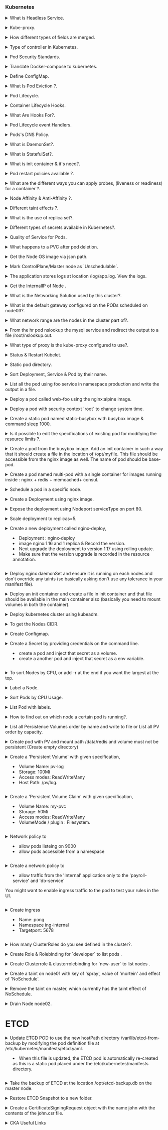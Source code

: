 
### Kubernetes

<details>
<summary> What is Headless Service.</summary><br><b>

- When there is no need of load balancing or single-service IP addresses.We create a headless service which is used for creating a service grouping. That does not allocate an IP address or forward traffic.So you can do this by explicitly setting ClusterIP to “None” in the mainfest file, which means no cluster IP is allocated.

</b></details>

<details>
<summary>  Kube-proxy.</summary><br><b>

- runs on each node
- proxies UDP and TCP
- does not understand HTTP
- provides load balancing
- is only used to reach services

</b></details>

<details>
<summary> How different types of fields are merged.</summary><br><b>

Merging depends on the type of the field. There are several types of fields:

- `primitive`: A field of type string, integer, or boolean. For example, image and replicas are primitive fields. Action: Replace.

- `map`, also called object: A field of type map or a complex type that contains subfields. For example, labels, annotations,spec and metadata are all maps. Action: Merge elements or subfields.

- `list`: A field containing a list of items that can be either primitive types or maps. For example, containers, ports, and args are lists. Action: Varies.

When kubectl apply updates a map or list field, it typically does not replace the entire field, but instead updates the individual subelements. For instance, when merging the spec on a Deployment, the entire spec is not replaced. Instead the subfields of spec, such as replicas, are compared and merged.

</b></details>


<details>
<summary> Type of controller in Kubernetes.</summary><br><b>

- `ReplicaSet` - It creates a stable set of pods, all running the same workload. You will almost never create this directly.
- `Deployment` - It maintains a ReplicaSet with the desired configuration, with some additional configuration for managing updates and rollbacks.
- `StatefulSet` - It is used to manage stateful applications with persistent storage. Pod names are persistent and are retained when rescheduled (app-0, app-1). Storage stays associated with replacement pods, and volumes persist when pods are deleted.
- `Job` - A Job creates one or more short-lived Pods and expects them to successfully terminate.
- `CronJob` - A CronJob creates Jobs on a schedule.
- `DaemonSet` - It ensures that all (or some) Nodes run a copy of a Pod. As nodes are added to the cluster, Pods are added to them. As nodes are removed from the cluster, those Pods are garbage collected. Common for system processes like CNI, Monitor agents, proxies, etc.

</b></details>

<details>
<summary> Pod Security Standards.</summary><br><b>

<!-- overview -->

The Pod Security Standards define three different _policies_ to broadly cover the security
spectrum. These policies are _cumulative_ and range from highly-permissive to highly-restrictive.
This guide outlines the requirements of each policy.

| Profile | Description |
| ------ | ----------- |
| <strong style="white-space: nowrap">Privileged</strong> | Unrestricted policy, providing the widest possible level of permissions. This policy allows for known privilege escalations. |
| <strong style="white-space: nowrap">Baseline</strong> | Minimally restrictive policy which prevents known privilege escalations. Allows the default (minimally specified) Pod configuration. |
| <strong style="white-space: nowrap">Restricted</strong> | Heavily restricted policy, following current Pod hardening best practices. |

<!-- body -->

[Pod Security Standards](https://kubernetes.io/docs/concepts/security/pod-security-standards/)

</b></details>

<details>
<summary> Translate Docker-compose to kubernetes.</summary><br><b>

What's Kompose? It's a conversion tool for all things compose (namely Docker Compose) to container orchestrators (Kubernetes or OpenShift).

### Use Kompose

In a few steps, we'll take you from Docker Compose to Kubernetes. All
you need is an existing `docker-compose.yml` file.

1. Go to the directory containing your `docker-compose.yml` file. If you don't have one, test using this one.

   ```yaml
   version: "2"

   services:

     redis-master:
       image: k8s.gcr.io/redis:e2e
       ports:
         - "6379"

     redis-slave:
       image: gcr.io/google_samples/gb-redisslave:v3
       ports:
         - "6379"
       environment:
         - GET_HOSTS_FROM=dns

     frontend:
       image: gcr.io/google-samples/gb-frontend:v4
       ports:
         - "80:80"
       environment:
         - GET_HOSTS_FROM=dns
       labels:
         kompose.service.type: LoadBalancer
   ```

2. To convert the `docker-compose.yml` file to files that you can use with
   `kubectl`, run `kompose convert` and then `kubectl apply -f <output file>`.

   ```bash
   kompose convert
   ```

[Kompose](https://kubernetes.io/docs/tasks/configure-pod-container/translate-compose-kubernetes/)

</b></details>

<details>
<summary> Define ConfigMap.</summary><br><b>

Many applications rely on configuration which is used during either application initialization or runtime. Most of the times there is a requirement to adjust values assigned to configuration parameters. ConfigMaps is the kubernetes way to inject application pods with configuration data. ConfigMaps allow you to decouple configuration artifacts from image content to keep containerized applications portable. This page provides a series of usage examples demonstrating how to create ConfigMaps and configure Pods using data stored in ConfigMaps.

You can use either `kubectl create configmap` or a ConfigMap generator in `kustomization.yaml` to create a ConfigMap. Note that `kubectl` starts to support `kustomization.yaml` since 1.14.

Use the `kubectl create configmap` command to create ConfigMaps from `directories`, `files`, or `literal values` :

```shell
kubectl create configmap <map-name> <data-source>
```

where \<map-name> is the name you want to assign to the ConfigMap and \<data-source> is the directory, file, or literal value to draw the data from.
The name of a ConfigMap object must be a valid

* `Create ConfigMaps from directories `
```shell
kubectl create configmap test-config --from-file=dirPath
```
* `Create ConfigMaps from files `
```shell
kubectl create configmap test-file3 --from-file=jenkins-deploy-pod-k8s.txt

#If you want to Define the key to use when creating a ConfigMap from a file.
kubectl create configmap test-file3 --from-file=testkey=jenkins-deploy-pod-k8s.txt
```
* `Create ConfigMaps from literal values `
```shell
kubectl create configmap special-config --from-literal=special.how=very --from-literal=special.type=charm
```
You can pass in multiple key-value pairs. Each pair provided on the command line is represented as a separate entry in the `data` section of the ConfigMap.

[ConfigMap](https://kubernetes.io/docs/tasks/configure-pod-container/configure-pod-configmap/)

</b></details>

<details>
<summary> What Is Pod Eviction ?.</summary><br><b>

A pod eviction is a characteristic function of Kubernetes used in certain scenarios, such as node NotReady, insufficient node resources, and expelling pods to other nodes. There are two eviction mechanisms in Kubernetes:

* `kube-controller-manager`: Periodically checks the status of all nodes and evicts all pods on the node when the node is in NotReady state for more than a certain period.

following startup parameters are provided to control eviction:

1. `pod-eviction-timeout`: After the NotReady state node exceeds a default time of five minutes, the eviction will be executed.

2. `node-eviction-rate`: The drive rate, or the rate at which the node is driven.

3. `secondary-node-eviction-rate`: When there are too many down nodes in the cluster, the corresponding drive rate is also reduced.

4. `unhealthy-zone-threshold`: When the number of node downtimes in the zone exceeds 55 percent, and the zone is unhealthy.

5.` arge-cluster-size-threshold`: Determines whether the cluster is large. A cluster with over 50 (default) nodes is a large cluster.

* `kubelet`: Periodically checks the resources of the node and evicts some pods according to their priority when resources are insufficient.

The specific resources checked are:

* `memory.available`

* `nodefs.available`

* `nodefs.inodesFree`

* `imagefs.available`

* `imagefs.inodesFree`

</b></details>

<details>
<summary> Pod Lifecycle.</summary><br><b>

A Pod's `status` field is a object, which has a `phase` field.Phase of a Pod is high-level summary of where the Pod is in its lifecycle. Here are the possible values for `phase`:

Value       | Description
:-----------|:-----------
`Pending`   | The Pod has been accepted by the Kubernetes cluster, but one or more of the containers has not been set up and made ready to run. This includes time a Pod spends waiting to be scheduled as well as the time spent downloading container images over the network.
`Running`   | The Pod has been bound to a node, and all of the containers have been created. At least one container is still running, or is in the process of starting or restarting.
`Succeeded` | All containers in the Pod have terminated in success, and will not be restarted.
`Failed`    | All containers in the Pod have terminated, and at least one container has terminated in failure. That is, the container either exited with non-zero status or was terminated by the system.
`Unknown`   | For some reason the state of the Pod could not be obtained. This phase typically occurs due to an error in communicating with the node where the Pod should be running.

* When a Pod is being deleted, it is shown as `Terminating` by some kubectl commands.
This `Terminating` status is not one of the Pod phases.
A Pod is granted a term to terminate gracefully, which defaults to 30 seconds.
You can use the flag `--force` to terminate a Pod by force.

If a node dies or is disconnected from the rest of the cluster, Kubernetes
applies a policy for setting the `phase` of all Pods on the lost node to Failed.

* `Container states `: 3 possible container states: `Waiting`, `Running`, and `Terminated`.

To check the state of a Pod's containers, you can use
`kubectl describe pod <name-of-pod>`. The output shows the state for each container
within that Pod.

* `Waiting` : If a container is not in either the `Running` or `Terminated` state, it is `Waiting`.
A container in the `Waiting` state is still running the operations it requires in order to complete start up: 
for e.g. , pulling the container image from a container image registry, or applying secret data.
When you use `kubectl` to query a Pod with a container that is `Waiting`, you also see
a Reason field to summarize why the container is in that state.

* `Running` : `Running` status indicates that a container is executing without issues. If there
was a `postStart` hook configured, it has already executed and finished. When you use
`kubectl` to query a Pod with a container that is `Running`, you also see information
about when the container entered the `Running` state.

* `Terminated` : `Terminated` state began execution and then either ran to
completion or failed for some reason. When you use `kubectl` to query a Pod with
a container that is `Terminated`, you see a reason, an exit code, and the start and
finish time for that container's period of execution.

If a container has a `preStop` hook configured, this hook runs before the container enters
the `Terminated` state.

[Pod Lifecycle](https://kubernetes.io/docs/concepts/workloads/pods/pod-lifecycle/)

</b></details>

<details>
<summary> Container Lifecycle Hooks.</summary><br><b>

Kubernetes provides Containers with lifecycle hooks. The hooks enable Containers to be aware of events in their management lifecycle and run code implemented in a handler when the corresponding lifecycle hook is executed.

`There are two hooks that are exposed to Containers:`

`PostStart ` : This hook is executed immediately after a container is created. However, there is no guarantee that the hook will execute before the container ENTRYPOINT. No parameters are passed to the handler.

`PreStop ` : This hook is called immediately before a container is terminated due to an API request or management event such as a liveness/startup probe failure, preemption, resource contention and others. A call to the PreStop hook fails if the container is already in a terminated or completed state and the hook must complete before the TERM signal to stop the container can be sent. The Pod's termination grace period countdown begins before the PreStop hook is executed, so regardless of the outcome of the handler, the container will eventually terminate within the Pod's termination grace period. No parameters are passed to the handler.

[Hooks](https://kubernetes.io/docs/concepts/containers/container-lifecycle-hooks/)

</b></details>

<details>
<summary> What Are Hooks For?.</summary><br><b>

The primary purpose of lifecycle hooks is to provide a mechanism for detecting and responding to container state changes. The surfaced events track each container’s progress through its linear lifecycle. Before starting to use hooks, it’s important to understand what each of the three lifecycle phases means :`Waiting`, `Running`, and `Terminated`.

Being able to track transitions between these phases gives you more insights into the status of your cluster. Registered hook handlers run within the container, so they can prepare or clean up its environment as it moves in and out of the Running state.

As hooks are managed by Kubernetes, they’re guaranteed to be executed, even in a failure scenario. Your hooks will still run if a container becomes Terminated because Kubernetes evicted its pod. You can reliably handle terminations due to resource constraints and cluster-level errors using lifecycle event handlers.

* `Hook Handlers` : Handlers are the second foundational component of the lifecycle hook system. There are two different types, Exec and HTTP.

[Hooks Handlers](https://www.containiq.com/post/kubernetes-container-lifecycle-events-and-hooks)
</b></details>

<details>
<summary> Pod Lifecycle event Handlers.</summary><br><b>

Kubernetes supports the postStart and preStop events. Kubernetes sends the postStart event immediately after a Container is started, and it sends the preStop event immediately before the Container is terminated. A Container may specify one handler per event.

Kubernetes sends the postStart event immediately after the Container is created. There is no guarantee, however, that the postStart handler is called before the Container's entrypoint is called. The postStart handler runs asynchronously relative to the Container's code, but Kubernetes' management of the container blocks until the postStart handler completes. The Container's status is not set to RUNNING until the postStart handler completes.

Kubernetes sends the preStop event immediately before the Container is terminated. Kubernetes' management of the Container blocks until the preStop handler completes, unless the Pod's grace period expires. 

* Kubernetes only sends the preStop event when a Pod is terminated. This means that the preStop hook is not invoked when the Pod is completed.

[Handlers](https://kubernetes.io/docs/tasks/configure-pod-container/attach-handler-lifecycle-event/)

</b></details>


<details>
<summary>Pods's DNS Policy.</summary><br><b>

A DNS query may return different results based on the namespace of the Pod making it. DNS queries that don't specify a namespace are limited to the Pod's namespace. Access Services in other namespaces by specifying it in the DNS query.

For example, consider a Pod in a test namespace. A data Service is in the prod namespace.

A query for data returns no results, because it uses the Pod's test namespace.

A query for data.prod returns the intended result, because it specifies the namespace.

DNS queries may be expanded using the Pod's /etc/resolv.conf. Kubelet sets this file for each Pod. For example, a query for just data may be expanded to data.test.svc.cluster.local. The values of the search option are used to expand queries. 

```
nameserver 10.32.0.10
search <namespace>.svc.cluster.local svc.cluster.local cluster.local
options ndots:5
```

In summary, a Pod in the _test_ namespace can successfully resolve either 
`data.prod` or `data.prod.svc.cluster.local`.

What objects get DNS records?

1. Services
2. Pods

## Services

* `A/AAAA records` : "Normal" (not headless) Services are assigned a DNS A or AAAA record,
depending on the IP family of the Service, for a name of the form
`my-svc.my-namespace.svc.cluster-domain.example`.  This resolves to the cluster IP
of the Service.

"Headless" (without a cluster IP) Services are also assigned a DNS A or AAAA record,
depending on the IP family of the Service, for a name of the form
`my-svc.my-namespace.svc.cluster-domain.example`.  Unlike normal
Services, this resolves to the set of IPs of the Pods selected by the Service.
Clients are expected to consume the set or else use standard round-robin
selection from the set.

* `SRV records` : SRV Records are created for named ports that are part of normal or [Headless
Services].

For each named port, the SRV record would have the form
`_my-port-name._my-port-protocol.my-svc.my-namespace.svc.cluster-domain.example`.

For a regular Service, this resolves to the port number and the domain name:
`my-svc.my-namespace.svc.cluster-domain.example`.

## Pods

* `A/AAAA records` : 

In general a Pod has the following DNS resolution:

`pod-ip-address.my-namespace.pod.cluster-domain.example`.

For example, if a Pod in the `default` namespace has the IP address 172.17.0.3,
and the domain name for your cluster is `cluster.local`, then the Pod has a DNS name:

`172-17-0-3.default.pod.cluster.local`.

Any Pods exposed by a Service have the following DNS resolution available:

`pod-ip-address.service-name.my-namespace.svc.cluster-domain.example`.

* Pod's hostname and subdomain fields

Currently when a Pod is created, its hostname is the Pod's `metadata.name` value.

The Pod spec has an optional `hostname` field, which can be used to specify the
Pod's hostname. When specified, it takes precedence over the Pod's name to be
the hostname of the Pod. For example, given a Pod with `hostname` set to
"`my-host`", the Pod will have its hostname set to "`my-host`".

The Pod spec also has an optional `subdomain` field which can be used to specify
its subdomain. For example, a Pod with `hostname` set to "`foo`", and `subdomain`
set to "`bar`", in namespace "`my-namespace`", will have the fully qualified
domain name (FQDN) "`foo.bar.my-namespace.svc.cluster-domain.example`".

For a headless Service, this resolves to multiple answers, one for each Pod
that is backing the Service, and contains the port number and the domain name of the Pod
of the form `auto-generated-name.my-svc.my-namespace.svc.cluster-domain.example`.

DNS policies can be set on a per-Pod basis. Currently Kubernetes supports the
following Pod-specific DNS policies. These policies are specified in the
`dnsPolicy` field of a Pod Spec.

- "`Default`": The Pod inherits the name resolution configuration from the node
  that the Pods run on.

- "`ClusterFirst`": Any DNS query that does not match the configured cluster
  domain suffix, such as "`www.kubernetes.io`", is forwarded to the upstream
  nameserver inherited from the node. Cluster administrators may have extra
  stub-domain and upstream DNS servers configured.

- "`ClusterFirstWithHostNet`": For Pods running with hostNetwork, you should
  explicitly set its DNS policy "`ClusterFirstWithHostNet`".
  - Note: This is not supported on Windows.

- "`None`": It allows a Pod to ignore DNS settings from the Kubernetes
  environment. All DNS settings are supposed to be provided using the
  `dnsConfig` field in the Pod Spec.

[DNS Policy](https://kubernetes.io/docs/concepts/services-networking/dns-pod-service/)

</b></details>


<details>
<summary>What is DaemonSet?.</summary><br><b>

A _DaemonSet_ ensures that all (or some) Nodes run a copy of a Pod.  As nodes are added to the
cluster, Pods are added to them.  As nodes are removed from the cluster, those Pods are garbage
collected.  Deleting a DaemonSet will clean up the Pods it created.

Some typical uses of a DaemonSet are:

- running a cluster storage daemon on every node
- running a logs collection daemon on every node
- running a node monitoring daemon on every node

In a simple case, one DaemonSet, covering all nodes, would be used for each type of daemon.
A more complex setup might use multiple DaemonSets for a single type of daemon, but with
different flags and/or different memory and cpu requests for different hardware types.

* `Taints and Tolerations` : Although Daemon Pods respect but following tolerations are added to DaemonSet Pods automatically according to the related features.

| Toleration Key                           | Effect     | Version | Description |
| ---------------------------------------- | ---------- | ------- | ----------- |
| `node.kubernetes.io/not-ready`           | NoExecute  | 1.13+   | DaemonSet pods will not be evicted when there are node problems such as a network partition. |
| `node.kubernetes.io/unreachable`         | NoExecute  | 1.13+   | DaemonSet pods will not be evicted when there are node problems such as a network partition. |
| `node.kubernetes.io/disk-pressure`       | NoSchedule | 1.8+    | DaemonSet pods tolerate disk-pressure attributes by default scheduler. |
| `node.kubernetes.io/memory-pressure`     | NoSchedule | 1.8+    | DaemonSet pods tolerate memory-pressure attributes by default scheduler. |
| `node.kubernetes.io/unschedulable`       | NoSchedule | 1.12+   | DaemonSet pods tolerate unschedulable attributes by default scheduler. |
| `node.kubernetes.io/network-unavailable` | NoSchedule | 1.12+   | DaemonSet pods, who uses host network, tolerate network-unavailable attributes by default scheduler. |

[DaemonSet](https://kubernetes.io/docs/concepts/workloads/controllers/daemonset/)
</b></details>

<details>
<summary>What is StatefulSet?.</summary><br><b>

StatefulSet is the workload API object used to manage stateful applications. Manages the deployment and scaling of a set of Pods, and provides guarantees about the ordering and uniqueness of these Pods. 

Like a Deployment, a StatefulSet manages Pods that are based on an identical container spec.

Unlike a Deployment, a StatefulSet maintains a sticky identity for each of their Pods. These pods are created from the same spec, but are not interchangeable: each has a persistent identifier that it maintains across any rescheduling.

If you want to use storage volumes to provide persistence for your workload, you can use a StatefulSet as part of the solution. Although individual Pods in a StatefulSet are susceptible to failure, the persistent Pod identifiers make it easier to match existing volumes to the new Pods that replace any that have failed.

StatefulSets are valuable for applications that require one or more of the following.

* Stable, unique network identifiers.

* Stable, persistent storage.

* Ordered, graceful deployment and scaling.

* Ordered, automated rolling updates.

StatefulSet Pods have a unique identity that is comprised of an ordinal, a
stable network identity, and stable storage. The identity sticks to the Pod,
regardless of which node it's (re)scheduled on.

* `Ordinal Index` : For a StatefulSet with N replicas, each Pod in the StatefulSet will be
assigned an integer ordinal, from 0 up through N-1, that is unique over the Set.

* `Stable Network ID` : Each Pod in a StatefulSet derives its hostname from the name of the StatefulSet and the ordinal of the Pod. The pattern for the constructed hostname is `$(statefulset name)-$(ordinal)`. for example 3 Pods will be named `web-0,web-1,web-2`.

A StatefulSet can use a Headless Service to control the domain of its Pods. The domain managed by this Service takes the form: 

`$(service name).$(namespace).svc.cluster.local`, where "cluster.local" is the cluster domain.

Each Pod gets a matching DNS subdomain, taking the form: `$(podname).$(governing service domain)`, where the governing service is defined by the `serviceName` field on the StatefulSet.

StatefulSet name, and how that affects the DNS names for the StatefulSet's Pods.

Cluster Domain | Service (ns/name) | StatefulSet (ns/name)  | StatefulSet Domain  | Pod DNS | Pod Hostname |
-------------- | ----------------- | ----------------- | -------------- | ------- | ------------ |
 cluster.local | default/nginx     | default/web       | nginx.default.svc.cluster.local | web-{0..N-1}.nginx.default.svc.cluster.local | web-{0..N-1} |
 cluster.local | foo/nginx         | foo/web           | nginx.foo.svc.cluster.local     | web-{0..N-1}.nginx.foo.svc.cluster.local     | web-{0..N-1} |
 kube.local    | foo/nginx         | foo/web           | nginx.foo.svc.kube.local        | web-{0..N-1}.nginx.foo.svc.kube.local        | web-{0..N-1} |


[StatefulSet](https://kubernetes.io/docs/concepts/workloads/controllers/statefulset/)
</b></details>

<details>
<summary>What is init container & it's need?.</summary><br><b>

An Init container is the one that starts and executes before other containers in the same Pod. It meant to perform initialization logic for the main application hosted on the Pod. Contain utilities or custom code for setup that is not present in an app image for security reasons. For example, create the necessary user accounts, perform database migrations, create database schemas and so on.

[Init-Containers](https://kubernetes.io/docs/concepts/workloads/pods/init-containers/)
</b></details>

<details>
<summary>Pod restart policies available ?.</summary><br><b>

* The spec of a Pod has a restartPolicy field with possible values Always, OnFailure, and Never. 

* The default value is Always.

The restartPolicy applies to all containers in the Pod. restartPolicy only refers to restarts of the containers by the kubelet on the same node. After containers in a Pod exit, the kubelet restarts them with an exponential back-off delay (10s, 20s, 40s, …), that is capped at five minutes. Once a container has executed for 10 minutes without any problems, the kubelet resets the restart backoff timer for that container.

</b></details>

<details>
<summary>What are the different ways you can apply probes, (liveness or readiness) for a container ?.</summary><br><b>

The kubelet uses liveness probes to know when to restart a container. For example, liveness probes could catch a deadlock, where an application is running, but unable to make progress. Restarting a container in such a state can help to make the application more available despite bugs.

* liveness exec/command : 

* liveness HTTP request :  kubelet sends an HTTP GET request to the server that is running in the container and listening on port 8080. If the handler for the server's /healthz path returns a success code, the kubelet considers the container to be alive and healthy. If the handler returns a failure code, the kubelet kills the container and restarts it.

Any code greater than or equal to 200 and less than 400 indicates success. Any other code indicates failure.

* liveness TCP request : kubelet will attempt to open a socket to your container on the specified port. If it can establish a connection, the container is considered healthy, if it can't it is considered a failure.

* liveness gRPC request : If your application implements gRPC Health Checking Protocol, kubelet can be configured to use it for application liveness checks. You must enable the GRPCContainerProbe feature gate in order to configure checks that rely on gRPC.

The kubelet uses readiness probes to know when a container is ready to start accepting traffic. A Pod is considered ready when all of its containers are ready. One use of this signal is to control which Pods are used as backends for Services. When a Pod is not ready, it is removed from Service load balancers.

The kubelet uses startup probes to know when a container application has started. If such a probe is configured, it disables liveness and readiness checks until it succeeds, making sure those probes don't interfere with the application startup. This can be used to adopt liveness checks on slow starting containers, avoiding them getting killed by the kubelet before they are up and running.

Protect slow starting containers with startup probes

Sometimes, you have to deal with legacy applications that might require an additional startup time on their first initialization. In such cases, it can be tricky to set up liveness probe parameters without compromising the fast response to deadlocks that motivated such a probe. The trick is to set up a startup probe with the same command, HTTP or TCP check, with a failureThreshold * periodSeconds long enough to cover the worse case startup time.


[Liveness / Readiness Probes](https://kubernetes.io/docs/tasks/configure-pod-container/configure-liveness-readiness-startup-probes/)

[Youtube](https://www.youtube.com/watch?v=3TJRkKWuVoM&ab_channel=JustmeandOpensource)

</b></details>

<details>
<summary>Node Affinity & Anti-Affinity ?. </summary><br><b>

You can constrain a Pod so that it can only run on particular set of node(s). There are several ways to do this:

* nodeSelector field matching against node labels

` kubectl get nodes --show-labels `

` kubectl label nodes <your-node-name> disktype=ssd`

* Affinity and anti-affinity
    * Node affinity functions like the nodeSelector field but is more expressive and allows you to specify soft rules.

```yaml
apiVersion: v1
kind: Pod
metadata:
  name: nginx
spec:
  affinity:
    nodeAffinity:
      requiredDuringSchedulingIgnoredDuringExecution:
        nodeSelectorTerms:
        - matchExpressions:
          - key: disktype
            operator: In
            values:
            - ssd            
  containers:
  - name: nginx
    image: nginx
    imagePullPolicy: IfNotPresent
```
* Inter-pod affinity/anti-affinity allows you to constrain Pods against labels on other Pods.

* nodeName field

```yaml
apiVersion: v1
kind: Pod
metadata:
  name: nginx
spec:
  containers:
  - name: nginx
    image: nginx
  nodeName: kube-01
```

[Node Affinity & Anti-Affinity](https://kubernetes.io/docs/concepts/scheduling-eviction/assign-pod-node/#node-affinity)

</b></details>

<details>
<summary>Different taint effects ?. </summary><br><b>

Tolerations are applied to pods, and allow (but do not require) the pods to schedule onto nodes with matching taints.

Taints and tolerations work together to ensure that pods are not scheduled onto inappropriate nodes. One or more taints are applied to a node; this marks that the node should not accept any pods that do not tolerate the taints.

[Taint & Tolerations](https://kubernetes.io/docs/tasks/configure-pod-container/configure-liveness-readiness-startup-probes/)

</b></details>

<details>
<summary>What is the use of replica set?.</summary><br><b>

A ReplicaSet ensures that a specified number of pod replicas are running at any given time. 

However, a Deployment is a higher-level concept that manages ReplicaSets and provides declarative updates to Pods along with a lot of other useful features. 

Therefore, we recommend using Deployments instead of directly using ReplicaSets, unless you require custom update orchestration or don't require updates at all. 

This actually means that you may never need to manipulate ReplicaSet objects: use a Deployment instead, and define your application in the spec section.

[ReplicaSet](https://kubernetes.io/docs/concepts/workloads/controllers/replicaset/)

</b></details>

<details>
<summary>Different types of secrets available in Kubernetes?.</summary><br><b>

|   Type                            |      Usecase             |
|---------------------------------- |--------------------------|
|Opaque arbitrary                   | user-defined data        |
|kubernetes.io/service-account-token| service account token    |
|kubernetes.io/dockercfg            |serialized .dockercfg file|
|kubernetes.io/dockerconfigjson     |serialized config.jsonfile|
|kubernetes.io/basic-auth           |cred for basic auth       |
|kubernetes.io/ssh-auth             |credentials for SSH auth  |
|kubernetes.io/tls                  |for a TLS client/server   |
|bootstrap.kubernetes.io/token      | bootstrap token data     |

[Types of Secrets](https://kubernetes.io/docs/concepts/configuration/secret/)
</b></details>


<details>
<summary>Quality of Service for Pods.</code></summary><br><b>

When Kubernetes creates a Pod it assigns one of these QoS classes to the Pod:

* Guaranteed : 
    * Every Container in the Pod must have a memory limit and a memory request.

    * For every Container in the Pod, the memory limit must equal the memory request. 

    * Every Container in the Pod must have a CPU limit and a CPU request.

    * For every Container in the Pod, the CPU limit must equal the CPU request.

* Burstable : At least one Container in the Pod has a memory or CPU request or limit.

* BestEffort : Containers in the Pod must not have any memory or CPU limits or requests.
</b></details>

<details>
<summary>What happens to a PVC after pod deletion.</code></summary><br><b>

PVCs have a lifetime independent of pods. If PV still exists it may be because it has ReclaimPolicy set to Retain in which case it won't be deleted even if PVC is gone.

PersistentVolumes can have various reclaim policies, including “Retain”, “Recycle”, and “Delete”. For dynamically provisioned PersistentVolumes, the default reclaim policy is “Delete”. This means that a dynamically provisioned volume is automatically deleted when a user deletes the corresponding PersistentVolumeClaim. This automatic behavior might be inappropriate if the volume contains precious data. Notice that the RECLAIM POLICY is Delete (default value), which is one of the two reclaim policies, the other one is Retain. (A third policy Recycle has been deprecated). In case of Delete, the PV is deleted automatically when the PVC is removed, and the data on the PVC will also be lost.

In that case, it is more appropriate to use the “Retain” policy. With the “Retain” policy, if a user deletes a PersistentVolumeClaim, the corresponding PersistentVolume is not be deleted. Instead, it is moved to the Released phase, where all of its data can be manually recovered.

This may also happens too when persistent volume is protected. You should be able to cross verify this:

kubectl describe pvc PVC_NAME | grep Finalizers

</b></details>


<details>
<summary>Get the Node OS image via json path.</code></summary><br><b>

`kubectl get node -o=jsonpath=’{.items[*].status.nodeInfo.osImage}’ `

`kubectl describe nodes | grep -i "OS Image" `
</b></details>

<details>
<summary>Mark ControlPlane/Master node as `Unschedulable`.</code></summary><br><b>

`kubectl taint nodes master/controlplane node-role.kubernetes.io/master:NoSchedule- `
</b></details>

<details>
<summary>The application stores logs at location /log/app.log. View the logs.</code></summary><br><b>

`  kubectl exec webapp cat /log/app.log `

for searching logs for a pattern

`kubectl logs foobar -n pods | grep "file-not-found" `
</b></details>

<details>
<summary>Get the InternalIP of Node .</code></summary><br><b>

`kubectl get nodes -o jsonpath='{.items[*].status.addresses[?(@.type=="InternalIP")].address}' `

For Node Info

`kubectl get nodes -o custom-columns=NAME:.metadata.name,VER:.status.nodeInfo.kubeletVersion `

` kubectl get nodes -o=jsonpath=’{.items[*].metadata.name}’ `

` kubectl get po -o wide --sort-by=.spec.nodeName `

`kubectl get pod -o=custom-columns=NAME:.metadata.name,IMAGE:.spec.containers[*].image --all-namespaces `

for Deployment

`kubectl get deployment -o=jsonpath={.items[0].metadata.name} `

</b></details>

<details>
<summary>What is the Networking Solution used by this cluster?.</code></summary><br><b>

`Check the config file located at /etc/cni/net.d/ `
</b></details>

<details>
<summary>What is the default gateway configured on the PODs scheduled on node03?.</code></summary><br><b>

` ip addr show weave `

` ip link show weave`
</b></details>

<details>
<summary>What network range are the nodes in the cluster part of?.</code></summary><br><b>

 Run the command `ip addr` and look at the IP address assigned to the `ens3 interfaces`. Derive network range from that. 
</b></details>


<details>
<summary>From the hr pod nslookup the mysql service and redirect the output to a file /root/nslookup.out.</code></summary><br><b>

` kubectl exec -it hr nslookup mysql.payroll > /root/nslookup.out `

` Kubectl run test-dns --image=busybox:1.28 --restart=Never --rm -it nslookup nginx-service > /opt/service.dns `

</b></details>

<details>
<summary>What type of proxy is the kube-proxy configured to use?.</code></summary><br><b>

` kubectl logs kube-proxy-ft6n7 -n kube-system `
</b></details>


<details>
<summary>Status & Restart Kubelet.</code></summary><br><b>

`sudo systemctl status kubelet `

`sudo systemctl start kubelet `
</b></details>


<details>
<summary>Static pod directory.</code></summary><br><b>

Static Pods are managed directly by the kubelet daemon on a specific node, without the API server observing them. Unlike Pods that are managed by the control plane (for example, a Deployment); instead, the kubelet watches each static Pod (and restarts it if it fails).

Static Pods are always bound to one Kubelet on a specific node.

The kubelet automatically tries to create a mirror Pod on the Kubernetes API server for each static Pod. This means that the Pods running on a node are visible on the API server, but cannot be controlled from there. The Pod names will be suffixed with the node hostname with a leading hyphen.

`Dir : /etc/kubernetes/manifests/ `
</b></details>


<details>
<summary>Sort Deployment, Service & Pod by their name.</code></summary><br><b>

` kubectl get deploy --sort-by=.metadata.name `
` kubectl get services --sort-by=.metadata.name `
` kubectl get pod --sort-by=.metadata.name `
</b></details>

<details>
<summary>List all the pod using foo service in namespace production and write the output in a file.</code></summary><br><b>

` kubectl  get po -n production —selectors=labelsUsedByFooService `
</b></details>


<details>
<summary>Deploy a pod called web-foo using the nginx:alpine image.</code></summary><br><b>

`kubectl run web-foo --image=nginx:alpine --restart=Never`
</b></details>

<details>
<summary>Deploy a pod  with  security context `root` to change system time.</code></summary><br><b>

```yaml
apiVersion: v1
kind: Pod
metadata:
  name: ubuntu-sleeper
  namespace: default
spec:
  securityContext:
    runAsUser: 1010
  containers:
  - command:
    - sleep
    - "4800"
    image: ubuntu
    name: ubuntu-sleeper
    securityContext:
      capabilities:
        add: ["SYS_TIME"]

```
</b></details>


<details>
<summary>Create a static pod named static-busybox 
with busybox image & command sleep 1000.</code></summary><br><b>

` kubectl run --restart=Never --image=busybox static-busybox --dry-run -o yaml --command -- sleep 1000 > /etc/kubernetes/manifests/static-busybox.yaml `
</b></details>


<details>
<summary>Is it possible to edit the specifications of existing pod for modifying the resource limits ?.</summary><br><b>

No, recreate it using updated spec.
</b></details>

<details>
<summary>Create a pod from the busybox image. Add an init container in such a way that it should create a file in the location of /opt/myfile. This file should be accessible from the nginx image as well. The name of pod should be base-pod.</code></summary><br><b>

`kubectl run --generator=run-pod/v1 base-pod --image=busybox --dry-run -o yaml >pod.yaml `

` kubectl exec -it init-pod-example init -c nginx  -- /bin/bash `
`ls -l /opt`
</b></details>

<details>
<summary>Create a pod named multi-pod with a single container for   images running inside : nginx + redis + memcached+ consul.</code></summary><br><b>

```yaml
apiVersion: v1
kind: Pod
metadata:
  name: multi-pod
spec:
  containers:
  - image: nginx
    name: nginx
  - image: redis
    name: redis
  - image: memcached
    name: memcached
  - image: consul
    name: consul 
```
</b></details>


<details>
<summary> Schedule a pod in a specific node.</code></summary><br><b>

```yaml
apiVersion: v1
kind: Pod
metadata:
  creationTimestamp: null
  labels:
    run: nginx
  name: nginx
spec:
  tolerations:
      - key: node-role.kubernetes.io/master
        effect: NoSchedule
  containers:
  - image: nginx
    name: nginx
    resources: {}
  nodeSelector:
     disktype: ssd
  dnsPolicy: ClusterFirst
  restartPolicy: Always
status: {}
 
```
</b></details>

<details>
<summary>Create a Deployment using nginx image.</code></summary><br><b>

`kubectl create deployment --image=nginx nginx --replicas=2 --dry-run=client -o yaml > nginx-deploy.yaml `
</b></details>

<details>
<summary>Expose the deployment using Nodeport serviceType on port 80.</code></summary><br><b>

`kubectl expose deployment nginx --type=NodePort --port=80 --name=nginx-service --dry-run -o yaml > nginx-service.yaml `
</b></details>

<details>
<summary>Scale deployment to replicas=5.</code></summary><br><b>

`kubectl scale deployment.v1.apps/presentation --replicas=5 ` 
</b></details>

<details>
<summary>Create a new deployment called nginx-deploy, 

* Deployment : nginx-deploy
* image nginx:1.16 and 1 replica & Record the version. 
* Next upgrade the deployment to version 1.17 using rolling update. 
* Make sure that the version upgrade is recorded in the resource annotation.</code></summary><br><b>
 
`kubectl run nginx-deploy --image=nginx:1.16 --replicas=1 --record `
`kubectl rollout history deploy nginx-deploy `

`kubectl set image deployment/nginx-deploy nginx-deploy=nginx:1.17 --record `

#verify

`kubectl rollout history deploy nginx-deploy `

`kubectl describe deploy nginx-deploy | grep -i image `

`kubectl describe pod nginx-deploy-5bd9796fd6-z92f9 | grep image `
</b></details>

<details>
<summary> Deploy nginx daemonSet and ensure it is running on each nodes and don't override any taints (so basically asking don't use any tolerance in your manifest file).</code></summary><br><b>

```yaml
apiVersion: apps/v1
kind: DaemonSet
metadata:
 name: nginx-daemonset
spec:
 selector:
   matchLabels:
     app: nginx-app
 template:
   metadata:
     labels:
       app: nginx-app
   spec:
     containers:
       - name: nginx-app
         image: nginx

```
</b></details>

<details>
<summary> Deploy an init container and create a file in init container and that file should be available in the main container also (basically you need to mount volumes in both the container).</code></summary><br><b>

```yaml
apiVersion: v1
kind: Pod
metadata:
  name: init-pod-example
  labels:
    app: init-demo
spec:
  containers:
    - name: nginx
      image: nginx
      volumeMounts:
        - name: vol1
          mountPath: "/var/www/html"
  initContainers:
    - name: busybox
      image: busybox
      volumeMounts:
        - name: vol1
          mountPath: "/demo"
      command: ['sh','-c','echo "Hello World" > /demo/hello.txt']
  volumes:
  - name: vol1
    hostPath:
      path: /tmp/demo
```
</b></details>


<details>
<summary> Deploy kubernetes cluster using kubeadm.</code></summary><br><b>

* Install kubeadm package on each node

* Run “kubeadm init” on the master node.

* Run below commands on the master node

* mkdir -p $HOME/.kube

* sudo cp -i /etc/kubernetes/admin.conf $HOME/.kube/config

* sudo chown $(id -u):$(id -g) $HOME/.kube/config”

* Install weavenet network plugin using the below command

` kubectl apply -f "https://cloud.weave.works/k8s/net?k8s-version=$(kubectl version | base64 | tr -d '\n')" `

</b></details>


<details>
<summary>To get the Nodes CIDR.</code></summary><br><b>

`kubectl get nodes -o jsonpath=’{.items[*].spec.podCIDR}’ `
</b></details>


<details>
<summary>Create Configmap.</code></summary><br><b>

`kubectl create configmap webapp-config-map --from-literal=APP_COLOR=darkblue  --from-literal=APP_Name=demo `
</b></details>

<details>
<summary>Create a Secret by providing credentials on the command line. 

* create a pod and inject that secret as a volume.
* create a another pod and inject that secret as a env variable.</code></summary><br><b>

` kubectl create secret generic test-secret --from-literal='username=my-app' --from-literal='password=39528$vdg7Jb' `

```yaml
apiVersion: v1
kind: Pod
metadata:
  name: secret-test-pod
spec:
  containers:
  - name: test-container
    image: nginx
    volumeMounts:
    # name must match the volume name below
    - name: secret-volume
      mountPath: /etc/secret-volume
  # Secret data is exposed to Containers in the Pod through a Volume.
  volumes:
  - name: secret-volume
    secret:
    secretName: test-secret
```

`kubectl create secret generic backend-user --from-literal=backend-username='backend-admin'`

```yaml
apiVersion: v1
kind: Pod
metadata:
  name: env-single-secret
spec:
  containers:
  - name: envars-test-container
    image: nginx
    env:
    - name: SECRET_USERNAME
      valueFrom:
        secretKeyRef:
          name: backend-userkubectl create secret generic backend-user --from-literal=backend-username='backend-admin'
          key: backend-username
```
</b></details>

<details>
<summary> To sort Nodes by CPU, or add -r at the end if you want the largest at the top.</code></summary><br><b>

`kubectl top pod | sort -k2 -n `
</b></details>


<details>
<summary> Label a Node.</code></summary><br><b>

`kubectl label node node01 color=blue `
</b></details>

<details>
<summary> Sort Pods by CPU Usage.</code></summary><br><b>

`kubectl top pods --all-namespaces  --sort-by cpu `
</b></details>

<details>
<summary> List Pod with labels.</code></summary><br><b>

`kubectl get pods --show-labels `
</b></details>

<details>
<summary>How to find out on which node a certain pod is running?.</summary><br><b>

`kubectl get po -o wide`
</b></details>

<details>
<summary> List all Persistence Volumes order by name and write to file or List all PV order by capacity.</code></summary><br><b>

`kubectl get pv --sort-by=.metadata.name `

` kubectl get pv --sort-by=.spec.capacity.storage `
</b></details>

<details>
<summary> Create pod with PV and mount path /data/redis and volume must not be persistent (Create empty directory)</code></summary><br><b>

```yaml
apiVersion: v1
kind: Pod
metadata:
  name: two-containers
spec:

  restartPolicy: Never

  volumes:
  - name: shared-data
    emptyDir: {}

  containers:

  - name: nginx-container
    image: nginx
    volumeMounts:
    - name: shared-data
      mountPath: /data/redis

```
</b></details>


<details>
<summary> Create a 'Persistent Volume' with given specification,

* Volume Name: pv-log
* Storage: 100Mi
* Access modes: ReadWriteMany
* Host Path: /pv/log.</code></summary><br><b>

```yaml
apiVersion: v1
kind: PersistentVolume
metadata:
  name: pv-1
spec:
  accessModes:
    - ReadWriteMany
  capacity:
    storage: 100Mi
  hostPath:
    path: /pv/log

```
</b></details>


<details>
<summary> Create a 'Persistent Volume Claim' with given specification,

* Volume Name: my-pvc
* Storage: 50Mi
* Access modes: ReadWriteMany
* VolumeMode / plugin : Filesystem.</code></summary><br><b>

```yaml
apiVersion: v1
kind: PersistentVolumeClaim
metadata:
  name: my-pvc
spec:
  accessModes:
    - ReadWriteMany   #ReadWriteOnce pv & pvc should have access modes otherwise they won't bund will be in pending state
  volumeMode: Filesystem
  resources:
    requests:
      storage: 50Mi

```
</b></details>


<details>
<summary> Network policy to

* allow pods listeing on 9000
* allow pods accessible from a namespace </code></summary><br><b>

```yaml
apiVersion: networking.k8s.io/v1
kind: NetworkPolicy
metadata:
  name: allow-port-from-namespace
   namepsace: fubar
spec:
  podSelector: {}
  policyTypes:
  - Ingress
  - Egress
    ingress:
    - {}
  egress:
  - to:
    - podSelector: {}
    ports:
    - protocol: TCP
      port: 9000

  - to:
    - podSelector:
        matchLabels:
          name: corp-net

```
</b></details>


<details>
<summary> Create a network policy to 

* allow traffic from the 'Internal' application only to the 'payroll-service' and 'db-service'

You might want to enable ingress traffic to the pod to test your rules in the UI. </code></summary><br><b>

```yaml
apiVersion: networking.k8s.io/v1
kind: NetworkPolicy
metadata:
  name: internal-policy
  namespace: default
spec:
  podSelector:
    matchLabels:
      name: internal
  policyTypes:
  - Egress
  - Ingress
  ingress:
    - {}
  egress:
  - to:
    - podSelector:
        matchLabels:
          name: mysql
    ports:
    - protocol: TCP
      port: 3306

  - to:
    - podSelector:
        matchLabels:
          name: payroll
    ports:
    - protocol: TCP
      port: 8080

  - ports:
    - port: 53
      protocol: UDP
    - port: 53
      protocol: TCP

```
</b></details>


<details>
<summary> Create ingress

* Name: pong
* Namespace ing-internal
* Targetport: 5678  </code></summary><br><b>

```yaml
apiVersion: extensions/v1beta1
kind: Ingress
metadata:
  name: pong
  namespace: ing-internal
  annotations:
    nginx.ingress.kubernetes.io/rewrite-target: /
spec:
  rules:
  - http:
      paths:
      - path: /hello
        backend:
          serviceName: hello
          servicePort: 5678
---
apiVersion: v1
kind: Pod
metadata:
  name: nginx-kusc00401
  labels:
    env: test
spec:
  containers:
  - name: nginx-kusc00401
    image: nginx
    imagePullPolicy: IfNotPresent
  nodeSelector:
    disk: spinning

```
</b></details>

<details>
<summary> How many ClusterRoles do you see defined in the cluster?.</code></summary><br><b>

` kubectl get clusterroles --no-headers | wc -l  `

` kubectl get clusterrolebinding --no-headers  | wc -l `

` kubectl get clusterroles --no-headers -o json | jq '.items | length'`
</b></details>


<details>
<summary> Create Role & Rolebinding for `developer` to list pods .</code></summary><br><b>

` kubectl auth can-i list pods --as developer `

```yaml
apiVersion: rbac.authorization.k8s.io/v1
kind: Role
metadata:
  namespace: default
  name: developer
rules:
- apiGroups: [""] # "" indicates the core API group
  resources: ["pods"]
  verbs: ["list", “create”]

apiVersion: rbac.authorization.k8s.io/v1
kind: RoleBinding
metadata:
  name: dev-user-binding
  namespace: default
subjects:
# You can specify more than one "subject"
- kind: User
  name: dev-user # "name" is case sensitive
  apiGroup: rbac.authorization.k8s.io
roleRef:
  # "roleRef" specifies the binding to a Role / ClusterRole
  kind: Role #this must be Role or ClusterRole
  name: developer # this must match the name of the Role or ClusterRole you wish to bind to
  apiGroup: rbac.authorization.k8s.io

```
</b></details>


<details>
<summary> Create Clusterrole & clusterrolebinding for `new-user` to list nodes .</code></summary><br><b>

` kubectl auth can-i list nodes --as new-user `

` kubectl create clusterrole storage-admin --verb=get,list,watch,delete --resource=persistentvolumes --resource=storageclasses `

` kubectl create clusterrolebinding michelle-storage-admin --clusterrole=storage-admin --user=new-user `


```yaml
apiVersion: rbac.authorization.k8s.io/v1
kind: ClusterRole
metadata:
  # "namespace" omitted since ClusterRoles are not namespaced
  name: new-user
rules:
- apiGroups: [""]
  #
  # at the HTTP level, the name of the resource for accessing Secret
  # objects is "secrets"
  resources: ["nodes"]
  verbs: ["list"]

---
apiVersion: rbac.authorization.k8s.io/v1
kind: ClusterRoleBinding
metadata:
  name: node-reader-new-user
subjects:
- kind: User
  name: manager # Name is case sensitive
  apiGroup: rbac.authorization.k8s.io
roleRef:
  kind: ClusterRole
  name: new-user
  apiGroup: rbac.authorization.k8s.io
```
</b></details>


<details>
<summary> Create a taint on node01 with key of 'spray', value of 'mortein' and effect of 'NoSchedule'.
</code></summary><br><b>

` kubectl taint nodes node01 spray=mortein:NoSchedule `
</b></details>

<details>
<summary> Remove the taint on master, which currently has the taint effect of NoSchedule.</code></summary><br><b>

` kubectl taint nodes node01 spray=mortein:NoSchedule- `
</b></details>

<details>
<summary> Drain Node node02.</code></summary><br><b>

` kubectl drain node02 --ignore-daemonsets `
</b></details>

# ETCD

<details>
<summary>Update ETCD POD to use the new hostPath directory /var/lib/etcd-from-backup by modifying the pod definition file at /etc/kubernetes/manifests/etcd.yaml. 

* When this file is updated, the ETCD pod is automatically re-created as this is a static pod placed under the /etc/kubernetes/manifests directory.</summary><br><b>

Update volumes and volume mounts to point to new path

```yaml
 volumes:
  - hostPath:
      path: /var/lib/etcd-from-backup
      type: DirectoryOrCreate
    name: etcd-data
  - hostPath:
      path: /etc/kubernetes/pki/etcd
      type: DirectoryOrCreate
    name: etcd-certs
```

Note: as the ETCD pod has changed it will automatically restart, and also kube-controller-manager and kube-scheduler. Wait 1-2 to mins for this pods to restart. You can make a watch "docker ps | grep etcd" to see when the ETCD pod is restarted.

Note2: If the etcd pod is not getting Ready 1/1, then restart it by kubectl delete pod -n kube-system etcd-controlplane and wait 1 minute.


</b></details>


<details>
<summary>Take the backup of ETCD at the location /opt/etcd-backup.db on the master node.</summary><br><b>

ETCDCTL_API=3 etcdctl --endpoints=https://[127.0.0.1]:2379 --cacert=/etc/kubernetes/pki/etcd/ca.crt --cert=/etc/kubernetes/pki/etcd/server.crt --key=/etc/kubernetes/pki/etcd/server.key snapshot save /opt/etcd-backup.db
</b></details>

<details>
<summary>Restore ETCD Snapshot to a new folder.</summary><br><b>
Restore the snapshot to a new directory, note that the directory should NOT exists - it's created in the restore process. I'll fetch the cluster endpoint details from the current /etc/kubernetes/manifests/etcd.yaml file

`kubectl describe pods etcd-controlplane -n kube-system `

ETCDCTL_API=3 etcdctl etcdctl snapshot restore etcd.db \
--endpoints=https://127.0.0.1:2379 \
--cacert=/etc/kubernetes/pki/etcd/ca.crt \
--cert=/etc/kubernetes/pki/etcd/server.crt \
--key=/etc/kubernetes/pki/etcd/server.key \
--name=controlplane \
--data-dir /var/lib/etcd-from-backup \
--initial-cluster=controlplane=https://127.0.0.1:2380 \
--initial-cluster-token=etcd-cluster-1 \
--initial-advertise-peer-urls=https://127.0.0.1:2380 \

Deprecated: Use `etcdutl snapshot restore` instead.

Notice that ETCD is listening on two ports. Which of these have more client connections established?

` netstat -anp | grep etcd `

That's because 2379 is the port of ETCD to which all control plane components connect to. 

2380 is only for etcd peer-to-peer connectivity. When you have multiple master nodes.

</b></details>

<details>
<summary>Create a CertificateSigningRequest object with the name john with the contents of the john.csr file.</summary><br><b>


` openssl req -new -key john.key -out john.csr -config csr.conf `

`openssl x509 -req -in /etc/kubernetes/pki/apiserver-etcd-client.csr -CA /etc/kubernetes/pki/etcd/ca.crt -CAkey /etc/kubernetes/pki/etcd/ca.key -CAcreateserial -out /etc/kubernetes/pki/apiserver-etcd-client.crt `

` cat john.csr | base64 | tr -d "n" `

```yaml
apiVersion: certificates.k8s.io/v1beta1
kind: CertificateSigningRequest
metadata:
  name: john-developer
spec:
  request: #enter the bas64 value of .csr file #$(cat john.csr | base64 | tr -d '\n')
  usages:
  - digital signature
  - key encipherment
  - server auth

```

` kubectl auth can-i  create pods --as dev-user `

` kubectl auth can-i  create pods `

` kubectl auth can-i list secrets --namespace deve --as test-user `

` kubectl get secret mynamespace-user-token-xxxxx -n mynamespace -o "jsonpath={.data.token}" | base64 -D `

</b></details>


<details>
<summary>CKA Useful Links </summary><br><b>

[CKA](https://prabhatsharma.in/blog/cka-practice-test-1/)

[CKA GUIDE](https://devopscube.com/cka-exam-study-guide/)

[CKA Simulator](https://killer.sh/course/preview/e84d0e31-4fff-4c42-8afd-be1bdbc0d994)


[CKAD-exercises](https://github.com/dgkanatsios/CKAD-exercises/blob/main/README.md)

</b></details>
